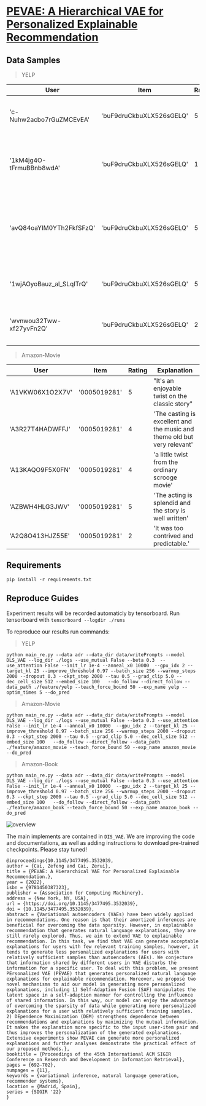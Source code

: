 # [PEVAE: A Hierarchical VAE for Personalized Explainable Recommendation](https://dl.acm.org/doi/abs/10.1145/3477495.3532039)
## Data Samples

>YELP

|User|Item|Rating|Explanation|
| ----------- | ----------- | ----------- | ----------- |
|'c-Nuhw2acbo7rGuZMCEvEA'|'buF9druCkbuXLX526sGELQ'|5|"It's about enjoying amazing food and wine"|
| '1kM4jg4O-tFrmuBBnb8wdA'| 'buF9druCkbuXLX526sGELQ'| 1|'The Service is horrible the waitress never comes over to the table'|
| 'avQ84oaYIM0YTh2FkfSFzQ' | 'buF9druCkbuXLX526sGELQ' | 5|"The price's on the menu are very affordable compared to other restaurants in the area"|
| '1wjAOyoBauz_al_SLqITrQ' | 'buF9druCkbuXLX526sGELQ' | 5|'the prices are very fair for the superb quality'|
| 'wvnwou32Tww-xf27yvFn2Q' | 'buF9druCkbuXLX526sGELQ' | 2|'The fried bread with the burrata was excellent'|

>Amazon-Movie

|User|Item|Rating|Explanation|
| --- | --- | --- | --- |
| 'A1VKW06X1O2X7V' | '0005019281' | 5 |"It's an enjoyable twist on the classic story"|
| 'A3R27T4HADWFFJ' | '0005019281' | 4|'The casting is excellent and the music and theme old but very relevant'|
| 'A13KAQO9F5X0FN' | '0005019281' | 4|'a little twist from the ordinary scrooge movie'|
| 'AZBWH4HLG3JWV' | '0005019281' | 5|'The acting is splendid and the story is well written'|
| 'A2Q8O413HJZ55E' | '0005019281' | 2|'It was too contrived and predictable.'|

## Requirements

```
pip install -r requirements.txt
```

## Reproduce Guides
Experiment results will be recorded automaticly by tensorboard. Run tensorboard with 
```tensorboard --logdir ./runs```

To reproduce our results run commands:

>YELP
```
python main_re.py --data adr --data_dir data/writePrompts --model DLS_VAE --log_dir ./logs --use_mutual False --beta 0.3  --use_attention False --init_lr 1e-4 --anneal_x0 10000  --gpu_idx 2 --target_kl 25 --improve_threshold 0.97 --batch_size 256 --warmup_steps 2000 --dropout 0.3 --ckpt_step 2000 --tau 0.5 --grad_clip 5.0 --dec_cell_size 512 --embed_size 100   --do_follow --direct_follow --data_path ./feature/yelp --teach_force_bound 50 --exp_name yelp --optim_times 5 --do_pred
 ```
>Amazon-Movie
```
python main_re.py --data adr --data_dir data/writePrompts --model DLS_VAE --log_dir ./logs --use_mutual False --beta 0.3 --use_attention False --init_lr 1e-4 --anneal_x0 10000  --gpu_idx 2 --target_kl 25 --improve_threshold 0.97 --batch_size 256 --warmup_steps 2000 --dropout 0.3 --ckpt_step 2000 --tau 0.5 --grad_clip 5.0 --dec_cell_size 512 --embed_size 100   --do_follow --direct_follow --data_path ./feature/amazon_movie --teach_force_bound 50 --exp_name amazon_movie --do_pred 
 ```
>Amazon-Book
```
python main_re.py --data adr --data_dir data/writePrompts --model DLS_VAE --log_dir ./logs --use_mutual False --beta 0.3 --use_attention False --init_lr 1e-4 --anneal_x0 10000  --gpu_idx 2 --target_kl 25 --improve_threshold 0.97 --batch_size 256 --warmup_steps 2000 --dropout 0.3 --ckpt_step 2000 --tau 0.5 --grad_clip 5.0 --dec_cell_size 512 --embed_size 100   --do_follow --direct_follow --data_path ./feature/amazon_book --teach_force_bound 50 --exp_name amazon_book --do_pred
```


![overview](imgs/model.jpg)

The main implements are contained in `DIS_VAE`. We are improving the code and documentations, as well as adding instructions to download pre-trained checkpoints. Please stay tuned!
```
@inproceedings{10.1145/3477495.3532039,
author = {Cai, Zefeng and Cai, Zerui},
title = {PEVAE: A Hierarchical VAE for Personalized Explainable Recommendation.},
year = {2022},
isbn = {9781450387323},
publisher = {Association for Computing Machinery},
address = {New York, NY, USA},
url = {https://doi.org/10.1145/3477495.3532039},
doi = {10.1145/3477495.3532039},
abstract = {Variational autoencoders (VAEs) have been widely applied in recommendations. One reason is that their amortized inferences are beneficial for overcoming the data sparsity. However, in explainable recommendation that generates natural language explanations, they are still rarely explored. Thus, we aim to extend VAE to explainable recommendation. In this task, we find that VAE can generate acceptable explanations for users with few relevant training samples, however, it tends to generate less personalized explanations for users with relatively sufficient samples than autoencoders (AEs). We conjecture that information shared by different users in VAE disturbs the information for a specific user. To deal with this problem, we present PErsonalized VAE (PEVAE) that generates personalized natural language explanations for explainable recommendation. Moreover, we propose two novel mechanisms to aid our model in generating more personalized explanations, including 1) Self-Adaption Fusion (SAF) manipulates the latent space in a self-adaption manner for controlling the influence of shared information. In this way, our model can enjoy the advantage of overcoming the sparsity of data while generating more personalized explanations for a user with relatively sufficient training samples. 2) DEpendence Maximization (DEM) strengthens dependence between recommendations and explanations by maximizing the mutual information. It makes the explanation more specific to the input user-item pair and thus improves the personalization of the generated explanations. Extensive experiments show PEVAE can generate more personalized explanations and further analyses demonstrate the practical effect of our proposed methods.},
booktitle = {Proceedings of the 45th International ACM SIGIR Conference on Research and Development in Information Retrieval},
pages = {692–702},
numpages = {11},
keywords = {variational inference, natural language generation, recommender systems},
location = {Madrid, Spain},
series = {SIGIR '22}
}
```
